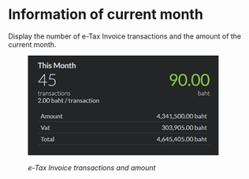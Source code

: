 # Information of current month

Display the number of e-Tax Invoice transactions and the amount of the current month.

<figure><img src="../../.gitbook/assets/image (26).png" alt=""><figcaption><p><em>e-Tax Invoice transactions and amount</em></p></figcaption></figure>
